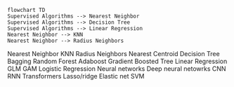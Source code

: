 ```mermaid
flowchart TD
Supervised Algorithms --> Nearest Neighbor
Supervised Algorithms --> Decision Tree
Supervised Algorithms --> Linear Regression
Nearest Neighbor --> KNN
Nearest Neighbor --> Radius Neighbors
```
  Nearest Neighbor
    KNN
    Radius Neighbors
    Nearest Centroid
  Decision Tree
    Bagging
    Random Forest
    Adaboost
    Gradient Boosted Tree
  Linear Regression
    GLM
      GAM
      Logistic Regression
        Neural networks
          Deep neural netowrks
            CNN
            RNN
            Transformers
    Lasso/ridge
    Elastic net
    SVM
    
